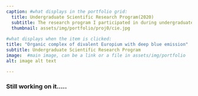 ```yaml
---
caption: #what displays in the portfolio grid:
  title: Undergraduate Scientific Research Program(2020)
  subtitle: The research program I participated in during undergraduate study.
  thumbnail: assets/img/portfolio/proj0/cie.jpg
  
#what displays when the item is clicked:
title: "Organic complex of divalent Europium with deep blue emission"
subtitle: Undergraduate Scientific Research Program
image:  #main image, can be a link or a file in assets/img/portfolio
alt: image alt text

---
```

### Still working on it.....

